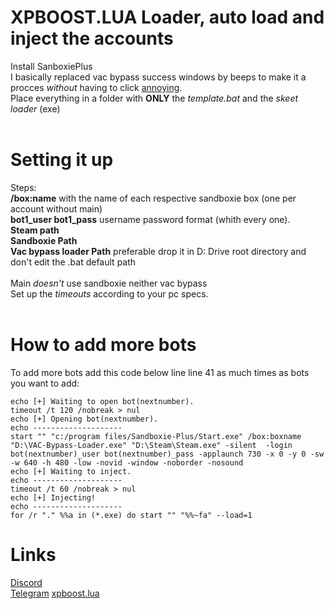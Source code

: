 # XPBOOST.LUA Loader, auto load and inject the accounts
Install SanboxiePlus<br />
I basically replaced vac bypass success windows by beeps to make it a procces *without* having to click [annoying](https://cdn.discordapp.com/attachments/984877542529962054/985120358204076032/unknown.png).<br />
Place everything in a folder with **ONLY** the *template.bat* and the *skeet loader* (exe)<br /><br />
# Setting it up
Steps:<br />
**/box:name** with the name of each respective sandboxie box (one per account without main)<br />
**bot1_user bot1_pass** username password format (whith every one).<br />
**Steam path**<br />
**Sandboxie Path**<br />
**Vac bypass loader Path** preferable drop it in D: Drive root directory and don't edit the .bat default path<br /><br />
Main *doesn't* use sandboxie neither vac bypass<br />
Set up the *timeouts* according to your pc specs.<br /><br />
# How to add more bots
To add more bots add this code below line line 41 as much times as bots you want to add:<br />
```
echo [+] Waiting to open bot(nextnumber).
timeout /t 120 /nobreak > nul
echo [+] Opening bot(nextnumber).
echo --------------------
start "" "c:/program files/Sandboxie-Plus/Start.exe" /box:boxname "D:\VAC-Bypass-Loader.exe" "D:\Steam\Steam.exe" -silent  -login bot(nextnumber)_user bot(nextnumber)_pass -applaunch 730 -x 0 -y 0 -sw -w 640 -h 480 -low -novid -window -noborder -nosound
echo [+] Waiting to inject.
echo --------------------
timeout /t 60 /nobreak > nul
echo [+] Injecting!
echo --------------------
for /r "." %%a in (*.exe) do start "" "%%~fa" --load=1
```
# Links
[Discord](https://discord.gg/kws)<br />
[Telegram](https://t.me/kwaytv)
[xpboost.lua](https://discord.gg/xpboost)
